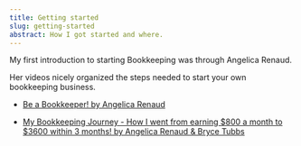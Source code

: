 ```yaml
---
title: Getting started
slug: getting-started
abstract: How I got started and where.
---
```


My first introduction to starting Bookkeeping was through Angelica Renaud. 

Her videos nicely organized the steps needed to start your own bookkeeping business.

- [Be a Bookkeeper! by Angelica Renaud](https://youtu.be/rpRsqXmzkKw?si=S5s81lJFHrverR9U)

- [My Bookkeeping Journey - How I went from earning $800 a month to $3600 within 3 months! by Angelica Renaud & Bryce Tubbs](https://youtu.be/vHPSr0sDHQo?si=zMI4tY6LNnSIxNgQ)

